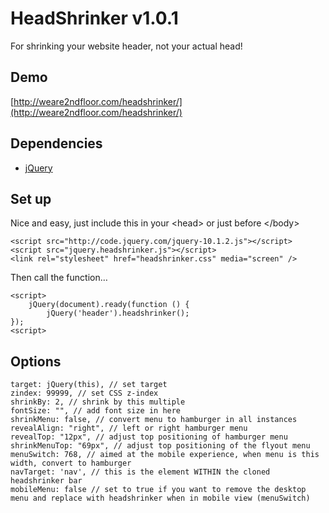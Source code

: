 HeadShrinker v1.0.1
=====

For shrinking your website header, not your actual head!


Demo
----
[http://weare2ndfloor.com/headshrinker/](http://weare2ndfloor.com/headshrinker/)


Dependencies
------------

* [jQuery](https://github.com/jquery/jquery)


Set up
----
Nice and easy, just include this in your &lt;head&gt; or just before &lt;/body&gt;

	<script src="http://code.jquery.com/jquery-10.1.2.js"></script>
	<script src="jquery.headshrinker.js"></script>
	<link rel="stylesheet" href="headshrinker.css" media="screen" />

Then call the function…

	<script>
		jQuery(document).ready(function () {
    		jQuery('header').headshrinker();
	});
	<script>

Options
---
	target: jQuery(this), // set target
	zindex: 99999, // set CSS z-index
	shrinkBy: 2, // shrink by this multiple
	fontSize: "", // add font size in here
	shrinkMenu: false, // convert menu to hamburger in all instances
	revealAlign: "right", // left or right hamburger menu
	revealTop: "12px", // adjust top positioning of hamburger menu
	shrinkMenuTop: "69px", // adjust top positioning of the flyout menu
	menuSwitch: 768, // aimed at the mobile experience, when menu is this width, convert to hamburger
	navTarget: 'nav', // this is the element WITHIN the cloned headshrinker bar
	mobileMenu: false // set to true if you want to remove the desktop menu and replace with headshrinker when in mobile view (menuSwitch)
            
